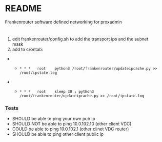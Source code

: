 # README #

Frankenrouter software defined networking for proxadmin

#
1. edit frankenrouter/config.sh to add the transport ips and the subnet mask
2. add to crontab:

* *     * * *   root    python3 /root/frankenrouter/updateipcache.py >> /root/ipstate.log
* *     * * *   root    sleep 30 ; python3 /root/frankenrouter/updateipcache.py >> /root/ipstate.log

### Tests ###

* SHOULD be able to ping your own pub ip
* SHOULD NOT be able to ping 10.0.102.10 (other client VDC)
* COULD be able to ping 10.0.102.1 (other clinet VDC router)
* SHOULD be able to ping other client public ip


